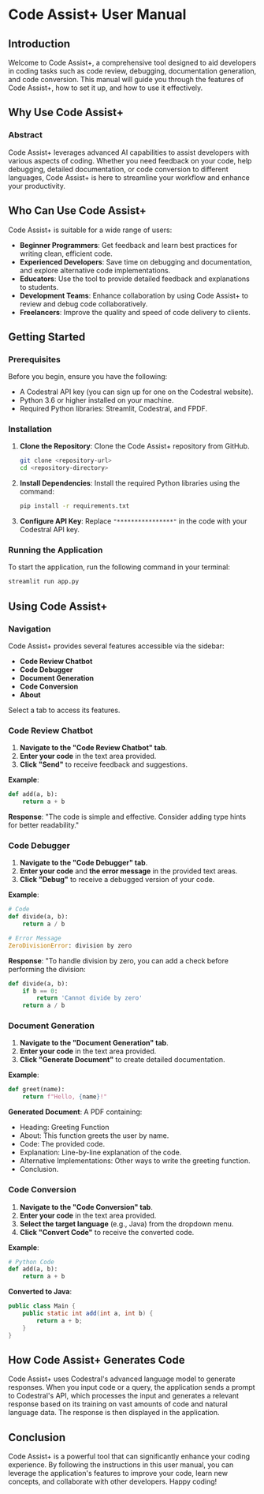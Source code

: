 # Code Assist+ User Manual

## Introduction

Welcome to Code Assist+, a comprehensive tool designed to aid developers in coding tasks such as code review, debugging, documentation generation, and code conversion. This manual will guide you through the features of Code Assist+, how to set it up, and how to use it effectively.

## Why Use Code Assist+

### Abstract

Code Assist+ leverages advanced AI capabilities to assist developers with various aspects of coding. Whether you need feedback on your code, help debugging, detailed documentation, or code conversion to different languages, Code Assist+ is here to streamline your workflow and enhance your productivity.

## Who Can Use Code Assist+

Code Assist+ is suitable for a wide range of users:
- **Beginner Programmers**: Get feedback and learn best practices for writing clean, efficient code.
- **Experienced Developers**: Save time on debugging and documentation, and explore alternative code implementations.
- **Educators**: Use the tool to provide detailed feedback and explanations to students.
- **Development Teams**: Enhance collaboration by using Code Assist+ to review and debug code collaboratively.
- **Freelancers**: Improve the quality and speed of code delivery to clients.

## Getting Started

### Prerequisites

Before you begin, ensure you have the following:
- A Codestral API key (you can sign up for one on the Codestral website).
- Python 3.6 or higher installed on your machine.
- Required Python libraries: Streamlit, Codestral, and FPDF.

### Installation

1. **Clone the Repository**: Clone the Code Assist+ repository from GitHub.
   ```sh
   git clone <repository-url>
   cd <repository-directory>
   ```

2. **Install Dependencies**: Install the required Python libraries using the command:
   ```sh
   pip install -r requirements.txt
   ```

3. **Configure API Key**: Replace `"****************"` in the code with your Codestral API key.

### Running the Application

To start the application, run the following command in your terminal:
```sh
streamlit run app.py
```

## Using Code Assist+

### Navigation

Code Assist+ provides several features accessible via the sidebar:
- **Code Review Chatbot**
- **Code Debugger**
- **Document Generation**
- **Code Conversion**
- **About**

Select a tab to access its features.

### Code Review Chatbot

1. **Navigate to the "Code Review Chatbot" tab**.
2. **Enter your code** in the text area provided.
3. **Click "Send"** to receive feedback and suggestions.

**Example**:
```python
def add(a, b):
    return a + b
```

**Response**:
"The code is simple and effective. Consider adding type hints for better readability."

### Code Debugger

1. **Navigate to the "Code Debugger" tab**.
2. **Enter your code** and **the error message** in the provided text areas.
3. **Click "Debug"** to receive a debugged version of your code.

**Example**:
```python
# Code
def divide(a, b):
    return a / b

# Error Message
ZeroDivisionError: division by zero
```

**Response**:
"To handle division by zero, you can add a check before performing the division:
```python
def divide(a, b):
    if b == 0:
        return 'Cannot divide by zero'
    return a / b
```

### Document Generation

1. **Navigate to the "Document Generation" tab**.
2. **Enter your code** in the text area provided.
3. **Click "Generate Document"** to create detailed documentation.

**Example**:
```python
def greet(name):
    return f"Hello, {name}!"
```

**Generated Document**:
A PDF containing:
- Heading: Greeting Function
- About: This function greets the user by name.
- Code: The provided code.
- Explanation: Line-by-line explanation of the code.
- Alternative Implementations: Other ways to write the greeting function.
- Conclusion.

### Code Conversion

1. **Navigate to the "Code Conversion" tab**.
2. **Enter your code** in the text area provided.
3. **Select the target language** (e.g., Java) from the dropdown menu.
4. **Click "Convert Code"** to receive the converted code.

**Example**:
```python
# Python Code
def add(a, b):
    return a + b
```

**Converted to Java**:
```java
public class Main {
    public static int add(int a, int b) {
        return a + b;
    }
}
```

## How Code Assist+ Generates Code

Code Assist+ uses Codestral's advanced language model to generate responses. When you input code or a query, the application sends a prompt to Codestral's API, which processes the input and generates a relevant response based on its training on vast amounts of code and natural language data. The response is then displayed in the application.

## Conclusion

Code Assist+ is a powerful tool that can significantly enhance your coding experience. By following the instructions in this user manual, you can leverage the application's features to improve your code, learn new concepts, and collaborate with other developers. Happy coding!
